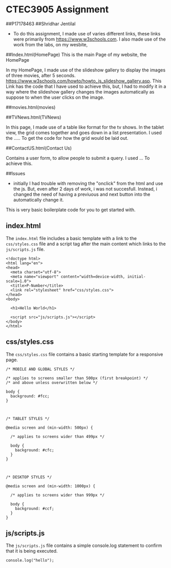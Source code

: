# CTEC3905 Assignment
##P17178463
##Shridhar Jentilal

- To do this assignment, I made use of varies different links, these links were primarily from  https://www.w3schools.com. I also made use of the work from the labs, on my wesbite,

##Index.html(HomePage)
 This is the main Page of my website, the HomePage

 In my HomePage, I made use of the slideshow gallery to display the images of three movies, after 5 seconds.  https://www.w3schools.com/howto/howto_js_slideshow_gallery.asp. This Link has the code that I have used to achieve this, but, I had to modify it in a way where the slideshow gallery changes the images automatically as suppose to when the user clicks on the image.

##movies.html(movies)

##TVNews.html(TVNews)

In this page, I made use of a table like format for the tv shows. In the tablet view, the grid comes together and goes down in a list presentation. I used the ..... To get the code for how the grid would be laid out.


##ContactUS.html(Contact Us)

Contains a user form, to allow people to submit a query. I used ... To achieve this.

##Issues
- initially I had trouble with removing the "onclick" from the html and use the js. But, even after 2 days of work, i was not succesfull. Instead, i changed the need of having a previuous and next button into the automatically change it. 

This is very basic boilerplate code for you to get started with.

## index.html

The `index.html` file includes a basic template with a link to the `css/styles.css` file and a script tag after the main content which links to the `js/scripts.js` file.

```
<!doctype html>
<html lang="en">
<head>
  <meta charset="utf-8">
  <meta name="viewport" content="width=device-width, initial-scale=1.0">
  <title>P-Number</title>
  <link rel="stylesheet" href="css/styles.css">
</head>
<body>

  <h1>Hello World</h1>

  <script src="js/scripts.js"></script>
</body>
</html>
```

## css/styles.css

The `css/styles.css` file contains a basic starting template for a responsive page.

```
/* MOBILE AND GLOBAL STYLES */

/* applies to screens smaller than 500px (first breakpoint) */
/* and above unless overwritten below */

body {
  background: #fcc;
}



/* TABLET STYLES */

@media screen and (min-width: 500px) {

  /* applies to screens wider than 499px */

  body {
    background: #cfc;
  }
}



/* DESKTOP STYLES */

@media screen and (min-width: 1000px) {

  /* applies to screens wider than 999px */

  body {
    background: #ccf;
  }
}

```

## js/scripts.js

The `js/scripts.js` file contains a simple console.log statement to confirm that it is being executed.

```
console.log("hello");
```
